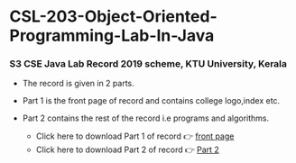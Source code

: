 # CSL-203-Object-Oriented-Programming-Lab-In-Java

### S3 CSE Java Lab Record 2019 scheme, KTU University, Kerala
- The record is given in 2 parts. 
- Part 1 is the front page of record and contains college logo,index etc.
- Part 2 contains the rest of the record i.e programs and algorithms.


    - Click here to download Part 1 of record 👉 <a href="record part 1.docx"> front page</a>
    - Click here to download Part 2 of record 👉 <a href="record part 2.docx"> Part 2</a>


